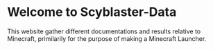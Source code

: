 # Welcome to Scyblaster-Data

This website gather different documentations and results relative to Minecraft, primilarily for the purpose of making a Minecraft Launcher.

